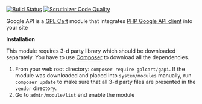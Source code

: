 [![Build Status](https://scrutinizer-ci.com/g/gplcart/gapi/badges/build.png?b=master)](https://scrutinizer-ci.com/g/gplcart/gapi/build-status/master)
[![Scrutinizer Code Quality](https://scrutinizer-ci.com/g/gplcart/gapi/badges/quality-score.png?b=master)](https://scrutinizer-ci.com/g/gplcart/gapi/?branch=master)

Google API is a [GPL Cart](https://github.com/gplcart/gplcart) module that integrates [PHP Google API client](https://github.com/google/google-api-php-client) into your site

**Installation**

This module requires 3-d party library which should be downloaded separately. You have to use [Composer](https://getcomposer.org) to download all the dependencies.

1. From your web root directory: `composer require gplcart/gapi`. If the module was downloaded and placed into `system/modules` manually, run `composer update` to make sure that all 3-d party files are presented in the `vendor` directory.
2. Go to `admin/module/list` end enable the module
